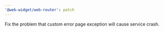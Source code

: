```yaml
---
'@web-widget/web-router': patch
---
```


Fix the problem that custom error page exception will cause service crash.

